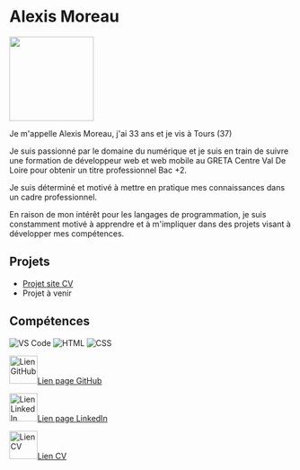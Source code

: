 # Alexis Moreau
<img src= "https://alexis-moreau.fr/img/PhotoAlexis.jpg" width="150"/>

<br>
<p>Je m'appelle Alexis Moreau, j'ai 33 ans et je vis à Tours (37)

Je suis passionné par le domaine du numérique et je suis en train de suivre une formation de développeur web et web mobile au GRETA Centre Val De Loire pour obtenir un titre professionnel Bac +2.

Je suis déterminé et motivé à mettre en pratique mes connaissances dans un cadre professionnel.

En raison de mon intérêt pour les langages de programmation, je suis constamment motivé à apprendre et à m'impliquer dans des projets visant à développer mes compétences.</p>

## Projets

<ul>
	<li><a href="https://alexis-moreau.fr/Index.html" target="_blank">Projet site CV</a></li>
	<li>Projet à venir</li>
</ul>

## Compétences

![VS Code](https://img.shields.io/badge/-VS%20Code-007ACC?style=flat&logo=visual-studio-code&logoColor=white)
![HTML](https://img.shields.io/badge/-HTML-E34F26?style=flat&logo=html5&logoColor=white)
![CSS](https://img.shields.io/badge/-CSS-1572B6?style=flat&logo=css3&logoColor=white)


<a href="https://github.com/Alx-370" target="_blank"><img alt="Lien GitHub" src="https://cdn-icons-png.flaticon.com/128/733/733553.png" width="50">Lien page GitHub</a>

<a href="https://github.com/Alx-370" target="_blank"><img alt="Lien LinkedIn" src="https://cdn-icons-png.flaticon.com/128/3536/3536505.png" width="50">Lien page LinkedIn</a>

<a href="/profile/CVAlexis_MoreauV3.1.pdf" target="_blank"><img alt="Lien CV" src="https://cdn-icons-png.flaticon.com/128/3135/3135731.png" width="50">Lien CV</a>

